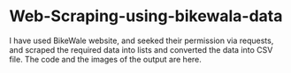 # Web-Scraping-using-bikewala-data
I have used BikeWale website, and seeked their permission via requests, and scraped the required data into lists and converted the data into CSV file. The code and the images of the output are here.
